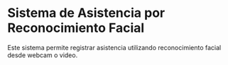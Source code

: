 # Sistema de Asistencia por Reconocimiento Facial

Este sistema permite registrar asistencia utilizando reconocimiento facial desde webcam o video.
